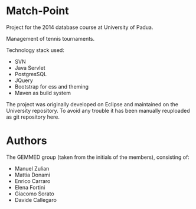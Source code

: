 # Match-Point
Project for the 2014 database course at University of Padua. 

Management of tennis tournaments.

Technology stack used:
- SVN
- Java Servlet
- PostgresSQL
- JQuery
- Bootstrap for css and theming
- Maven as build system

The project was originally developed on Eclipse and maintained on the University repository. To avoid any trouble it has been manually reuploaded as git repository here.

Authors
=====
The GEMMED group (taken from the initials of the members), consisting of:

- Manuel Zulian
- Mattia Donami
- Enrico Carraro
- Elena Fortini
- Giacomo Sorato
- Davide Callegaro

